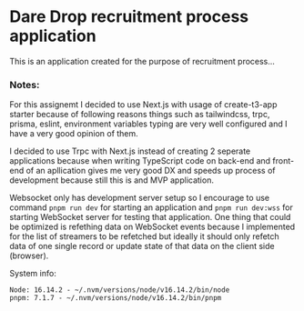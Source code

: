 # Dare Drop recruitment process application

This is an application created for the purpose of recruitment process...

### Notes:

For this assignemt I decided to use Next.js with usage of create-t3-app starter because of following reasons things such as tailwindcss, trpc, prisma, eslint, environment variables typing are very well configured and I have a very good opinion of them.

I decided to use Trpc with Next.js instead of creating 2 seperate applications because when writing TypeScript code on back-end and front-end of an apllication gives me very good DX and speeds up process of development because still this is and MVP application.

Websocket only has development server setup so I encourage to use command
`pnpm run dev` for starting an application and `pnpm run dev:wss` for starting WebSocket server
for testing that application.
One thing that could be optimized is refething data on WebSocket events because I implemented for the list of streamers to be refetched but ideally it should only refetch data of one single record or update state of that data on the client side (browser).

System info:

```
Node: 16.14.2 - ~/.nvm/versions/node/v16.14.2/bin/node
pnpm: 7.1.7 - ~/.nvm/versions/node/v16.14.2/bin/pnpm
```
